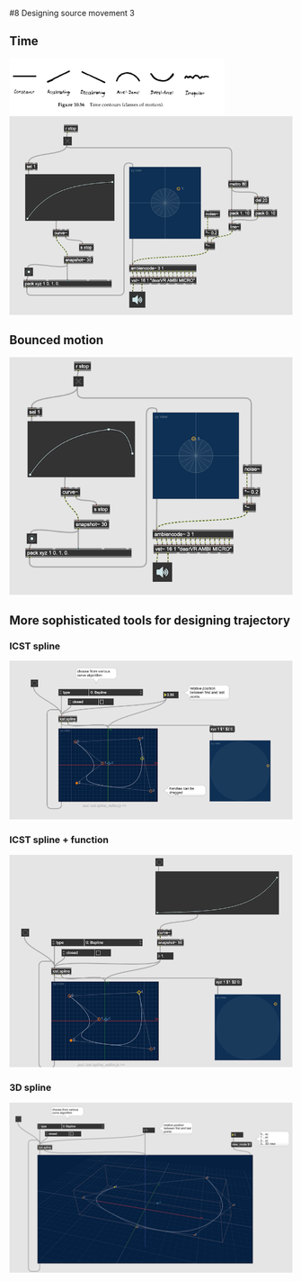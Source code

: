 #8 Designing source movement 3

## Time

![](K8/png/time.png)
![](K8/png/time_max.png)


## Bounced motion

![](K8/png/bounce.png)

## More sophisticated tools for designing trajectory

### ICST spline
![](K8/png/spline.png)

### ICST spline + function
![](K8/png/spline_curve.png)

### 3D spline
![](K8/png/3d_spline.png)








